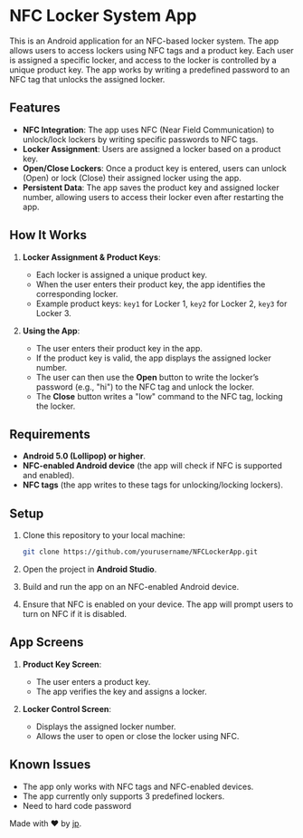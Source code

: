 # NFC Locker System App

This is an Android application for an NFC-based locker system. The app allows users to access lockers using NFC tags and a product key. Each user is assigned a specific locker, and access to the locker is controlled by a unique product key. The app works by writing a predefined password to an NFC tag that unlocks the assigned locker.

## Features

- **NFC Integration**: The app uses NFC (Near Field Communication) to unlock/lock lockers by writing specific passwords to NFC tags.
- **Locker Assignment**: Users are assigned a locker based on a product key.
- **Open/Close Lockers**: Once a product key is entered, users can unlock (Open) or lock (Close) their assigned locker using the app.
- **Persistent Data**: The app saves the product key and assigned locker number, allowing users to access their locker even after restarting the app.

## How It Works

1. **Locker Assignment & Product Keys**:
    - Each locker is assigned a unique product key.
    - When the user enters their product key, the app identifies the corresponding locker.
    - Example product keys: `key1` for Locker 1, `key2` for Locker 2, `key3` for Locker 3.
    
2. **Using the App**:
    - The user enters their product key in the app.
    - If the product key is valid, the app displays the assigned locker number.
    - The user can then use the **Open** button to write the locker’s password (e.g., "hi") to the NFC tag and unlock the locker.
    - The **Close** button writes a "low" command to the NFC tag, locking the locker.

## Requirements

- **Android 5.0 (Lollipop) or higher**.
- **NFC-enabled Android device** (the app will check if NFC is supported and enabled).
- **NFC tags** (the app writes to these tags for unlocking/locking lockers).

## Setup

1. Clone this repository to your local machine:
    ```bash
    git clone https://github.com/yourusername/NFCLockerApp.git
    ```

2. Open the project in **Android Studio**.

3. Build and run the app on an NFC-enabled Android device.

4. Ensure that NFC is enabled on your device. The app will prompt users to turn on NFC if it is disabled.

## App Screens

1. **Product Key Screen**:
    - The user enters a product key.
    - The app verifies the key and assigns a locker.

2. **Locker Control Screen**:
    - Displays the assigned locker number.
    - Allows the user to open or close the locker using NFC.

## Known Issues

- The app only works with NFC tags and NFC-enabled devices.
- The app currently only supports 3 predefined lockers.
- Need to hard code password

Made with ❤️ by [jp](https://github.com/jaypeedivine).
